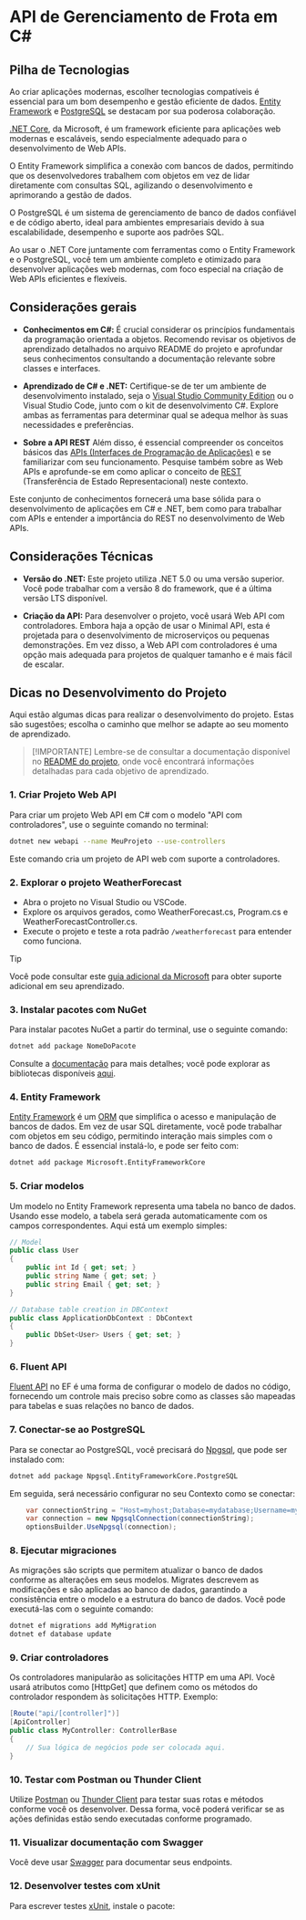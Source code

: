 # API de Gerenciamento de Frota em C# #

## Pilha de Tecnologias ##

Ao criar aplicações modernas, escolher tecnologias compatíveis é essencial para
um bom desempenho e gestão eficiente de dados. [Entity Framework](https://learn.microsoft.com/pt-br/ef/)
e [PostgreSQL](https://www.postgresql.org/docs/) se
destacam por sua poderosa colaboração.

[.NET Core](https://learn.microsoft.com/pt-br/dotnet/), da Microsoft,
é um framework eficiente para aplicações web modernas e
escaláveis, sendo especialmente adequado para o desenvolvimento de Web APIs.

O Entity Framework simplifica a conexão com bancos de dados, permitindo que os
desenvolvedores trabalhem com objetos em vez de lidar diretamente com consultas
SQL, agilizando o desenvolvimento e aprimorando a gestão de dados.

O PostgreSQL é um sistema de gerenciamento de banco de dados confiável e de código
aberto, ideal para ambientes empresariais devido à sua escalabilidade, desempenho
e suporte aos padrões SQL.

Ao usar o .NET Core juntamente com ferramentas como
o Entity Framework e o PostgreSQL, você tem um
ambiente completo e otimizado para desenvolver
aplicações web modernas, com foco especial na criação de Web APIs eficientes e
flexíveis.

## Considerações gerais ##

- **Conhecimentos em C#:** É crucial considerar os princípios
fundamentais da programação orientada a
objetos. Recomendo revisar os objetivos de aprendizado detalhados no arquivo
README do projeto e aprofundar seus conhecimentos consultando a documentação
relevante sobre classes e interfaces.

- **Aprendizado de C# e .NET:** Certifique-se de ter um ambiente de
desenvolvimento instalado, seja o
[Visual Studio Community Edition](https://visualstudio.microsoft.com/pt-br/vs/community/)
ou o Visual Studio Code, junto com o kit de
desenvolvimento C#. Explore ambas as ferramentas para determinar qual se
adequa melhor às suas necessidades e preferências.

- **Sobre a API REST** Além disso, é essencial compreender os conceitos básicos das
[APIs (Interfaces de Programação de Aplicações)](https://pt.wikipedia.org/wiki/Interface_de_programa%C3%A7%C3%A3o_de_aplica%C3%A7%C3%B5es)
e se familiarizar com seu funcionamento. Pesquise
também sobre as Web APIs e aprofunde-se em como aplicar o conceito de
[REST](https://pt.wikipedia.org/wiki/REST)
(Transferência de Estado Representacional) neste contexto.

Este conjunto de conhecimentos fornecerá uma base sólida para o desenvolvimento
de aplicações em C# e .NET, bem como para trabalhar com APIs e entender a
importância do REST no desenvolvimento de Web APIs.

## Considerações Técnicas ##

- **Versão do .NET:** Este projeto utiliza .NET 5.0 ou uma versão superior.
  Você pode trabalhar com a versão 8 do framework, que é a última versão LTS
  disponível.

- **Criação da API:** Para desenvolver o projeto, você usará Web API com
  controladores. Embora haja a opção de usar o Minimal API, esta é projetada
  para o desenvolvimento de microserviços ou pequenas demonstrações. Em vez
  disso, a Web API com controladores é uma opção mais adequada para projetos
  de qualquer tamanho e é mais fácil de escalar.

## Dicas no Desenvolvimento do Projeto ##

Aqui estão algumas dicas para realizar o desenvolvimento do projeto. Estas são
sugestões; escolha o caminho que melhor se adapte ao seu momento de aprendizado.

> [!IMPORTANTE]
> Lembre-se de consultar a documentação disponível no [README do projeto](
  ../README.md), onde você encontrará informações detalhadas para cada objetivo
  de aprendizado.

### 1. Criar Projeto Web API ###

Para criar um projeto Web API em C# com o modelo "API com controladores", use o
seguinte comando no terminal:

```bash
dotnet new webapi --name MeuProjeto --use-controllers
```

Este comando cria um projeto de API web com suporte a controladores.

### 2. Explorar o projeto WeatherForecast ###

- Abra o projeto no Visual Studio ou VSCode.
- Explore os arquivos gerados, como WeatherForecast.cs,
  Program.cs e WeatherForecastController.cs.
- Execute o projeto e teste a rota padrão `/weatherforecast`
  para entender como funciona.

> [!TIP]
> Você pode consultar este
> [guia adicional da Microsoft](https://learn.microsoft.com/pt-br/aspnet/core/tutorials/first-web-api?view=aspnetcore-8.0&tabs=visual-studio)
> para obter suporte adicional em seu aprendizado.

### 3. Instalar pacotes com NuGet ###

Para instalar pacotes NuGet a partir do terminal, use o seguinte comando:

```bash
dotnet add package NomeDoPacote
```

Consulte a [documentação](https://learn.microsoft.com/pt-br/nuget/consume-packages/install-use-packages-dotnet-cli)
para mais detalhes; você pode explorar
as bibliotecas disponíveis [aqui](https://www.nuget.org/).

### 4. Entity Framework ###

[Entity Framework](https://learn.microsoft.com/pt-br/ef/) é um
[ORM](https://pt.wikipedia.org/wiki/Mapeamento_objeto-relacional) que
simplifica o acesso e manipulação de bancos de dados. Em vez de usar SQL
diretamente, você pode trabalhar com objetos em seu código,
permitindo interação mais simples com o banco de dados.
É essencial instalá-lo, e pode ser feito com:

```bash
dotnet add package Microsoft.EntityFrameworkCore
```

### 5. Criar modelos ###

Um modelo no Entity Framework representa uma tabela no banco de dados.
Usando esse modelo, a tabela será gerada automaticamente com os campos
correspondentes. Aqui está um exemplo simples:

```csharp
// Model
public class User
{
    public int Id { get; set; }
    public string Name { get; set; }
    public string Email { get; set; }
}

// Database table creation in DBContext
public class ApplicationDbContext : DbContext
{
    public DbSet<User> Users { get; set; }
}
```

### 6. Fluent API ###

[Fluent API](https://learn.microsoft.com/pt-br/ef/core/modeling/) no
EF é uma forma de configurar o modelo de dados no código,
fornecendo um controle mais preciso sobre como as classes são mapeadas
para tabelas e suas relações no banco de dados.

### 7. Conectar-se ao PostgreSQL ###

Para se conectar ao PostgreSQL, você precisará do [Npgsql](https://www.npgsql.org/doc/index.html),
que pode ser instalado com:

```bash
dotnet add package Npgsql.EntityFrameworkCore.PostgreSQL
```

Em seguida, será necessário configurar no seu Contexto como se conectar:

```csharp
    var connectionString = "Host=myhost;Database=mydatabase;Username=myuser;Password=mypassword";
    var connection = new NpgsqlConnection(connectionString);
    optionsBuilder.UseNpgsql(connection);
```

### 8. Ejecutar migraciones ###

As migrações são scripts que permitem atualizar o banco de dados
conforme as alterações em seus modelos. Migrates descrevem as
modificações e são aplicadas ao banco de dados, garantindo a
consistência entre o modelo e a estrutura do banco de dados.
Você pode executá-las com o seguinte comando:

```bash
dotnet ef migrations add MyMigration
dotnet ef database update
```

### 9. Criar controladores ###

Os controladores manipularão as solicitações HTTP em uma API.
Você usará atributos como [HttpGet] que definem como
os métodos do controlador respondem às solicitações HTTP. Exemplo:

```csharp
[Route("api/[controller]")]
[ApiController]
public class MyController: ControllerBase
{
    // Sua lógica de negócios pode ser colocada aqui.
}
```

### 10. Testar com Postman ou Thunder Client ###

Utilize [Postman](https://www.postman.com/) ou
[Thunder Client](https://www.thunderclient.io/)
para testar suas rotas e métodos conforme você os desenvolver.
Dessa forma, você poderá verificar se as
ações definidas estão sendo executadas conforme programado.

### 11. Visualizar documentação com Swagger ###

Você deve usar [Swagger](https://docs.microsoft.com/pt-br/aspnet/core/tutorials/web-api-help-pages-using-swagger)
para documentar seus endpoints.

### 12. Desenvolver testes com xUnit ###

Para escrever testes [xUnit](https://xunit.net/docs/getting-started/netcore/cmdline),
instale o pacote:
